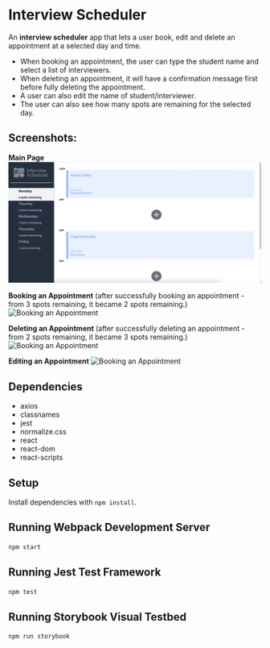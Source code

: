 # Interview Scheduler
An **interview scheduler** app that lets a user book, edit and delete an appointment at a selected day and time.

- When booking an appointment, the user can type the student name and select a list of interviewers.
- When deleting an appointment, it will have a confirmation message first before fully deleting the appointment.
- A user can also edit the name of student/interviewer.
- The user can also see how many spots are remaining for the selected day.


## Screenshots:
**Main Page**
![Main Page](docs/main.png)

**Booking an Appointment**
(after successfully booking an appointment - from 3 spots remaining, it became 2 spots remaining.)
![Booking an Appointment](docs/video_add.gif)

**Deleting an Appointment**
(after successfully deleting an appointment - from 2 spots remaining, it became 3 spots remaining.)
![Booking an Appointment](docs/video_delete.gif)

**Editing an Appointment**
![Booking an Appointment](docs/video_edit.gif)

## Dependencies
  - axios
  - classnames
  - jest
  - normalize.css
  - react
  - react-dom
  - react-scripts
  
## Setup

Install dependencies with `npm install`.

## Running Webpack Development Server

```sh
npm start
```

## Running Jest Test Framework

```sh
npm test
```

## Running Storybook Visual Testbed

```sh
npm run storybook
```
